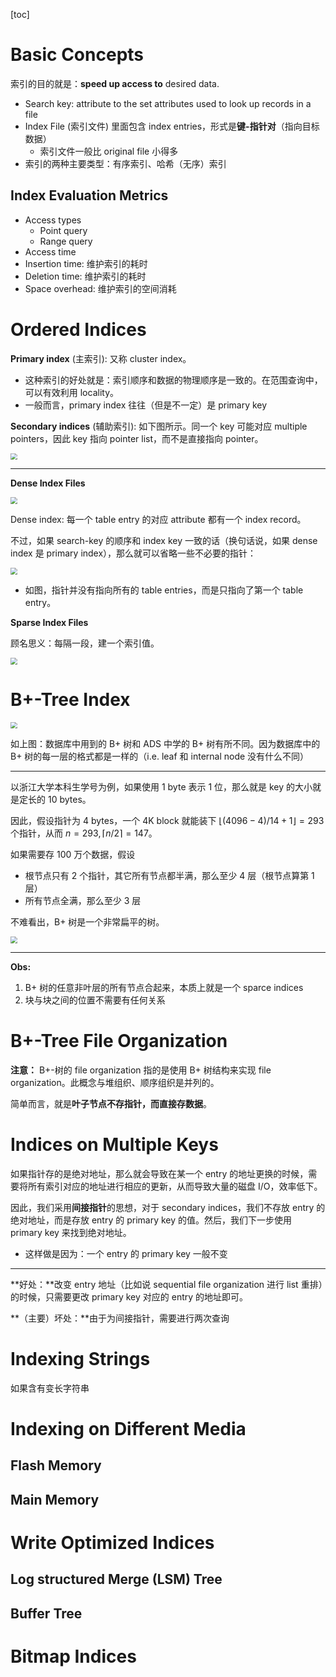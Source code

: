 [toc]

# Basic Concepts

索引的目的就是：**speed up access to** desired data.

- Search key: attribute to the set attributes used to look up records in a file
- Index File (索引文件) 里面包含 index entries，形式是**键-指针对**（指向目标数据）
    - 索引文件一般比 original file 小得多
- 索引的两种主要类型：有序索引、哈希（无序）索引

## Index Evaluation Metrics

- Access types
    - Point query
    - Range query
- Access time
- Insertion time: 维护索引的耗时
- Deletion time: 维护索引的耗时
- Space overhead: 维护索引的空间消耗

# Ordered Indices

**Primary index** (主索引): 又称 cluster index。

- 这种索引的好处就是：索引顺序和数据的物理顺序是一致的。在范围查询中，可以有效利用 locality。
- 一般而言，primary index 往往（但是不一定）是 primary key

**Secondary indices** (辅助索引): 如下图所示。同一个 key 可能对应 multiple pointers，因此 key 指向 pointer list，而不是直接指向 pointer。

<img src="https://gitlab.com/mtdickens1998/mtd-images/-/raw/main/img/2024/05/11_7_40_59_202405110740800.png" style="zoom: 67%;" />

---

**Dense Index Files**

<img src="https://gitlab.com/mtdickens1998/mtd-images/-/raw/main/img/2024/05/11_7_45_59_202405110745349.png" style="zoom:67%;" />

Dense index: 每一个 table entry 的对应 attribute 都有一个 index record。

不过，如果 search-key 的顺序和 index key 一致的话（换句话说，如果 dense index 是 primary index），那么就可以省略一些不必要的指针：

<img src="https://gitlab.com/mtdickens1998/mtd-images/-/raw/main/img/2024/05/11_7_50_55_202405110750734.png" style="zoom:67%;" />

- 如图，指针并没有指向所有的 table entries，而是只指向了第一个 table entry。

**Sparse Index Files**

顾名思义：每隔一段，建一个索引值。

<img src="https://gitlab.com/mtdickens1998/mtd-images/-/raw/main/img/2024/05/11_7_54_43_202405110754702.png" style="zoom:67%;" />

# B+-Tree Index

<img src="https://gitlab.com/mtdickens1998/mtd-images/-/raw/main/img/2024/05/11_8_13_41_202405110813392.png" style="zoom:67%;" />

如上图：数据库中用到的 B+ 树和 ADS 中学的 B+ 树有所不同。因为数据库中的 B+ 树的每一层的格式都是一样的（i.e. leaf 和 internal node 没有什么不同）

---

以浙江大学本科生学号为例，如果使用 1 byte 表示 1 位，那么就是 key 的大小就是定长的 10 bytes。

因此，假设指针为 4 bytes，一个 4K block 就能装下 $\lfloor(4096 - 4) / 14 + 1\rfloor = 293$ 个指针，从而 $n=293, \lceil n / 2 \rceil = 147$。

如果需要存 100 万个数据，假设

- 根节点只有 2 个指针，其它所有节点都半满，那么至少 4 层（根节点算第 1 层）
- 所有节点全满，那么至少 3 层

不难看出，B+ 树是一个非常扁平的树。

<img src="https://gitlab.com/mtdickens1998/mtd-images/-/raw/main/img/2024/05/11_8_51_32_202405110851691.png" style="zoom:67%;" />

---

**Obs:**

1. B+ 树的任意非叶层的所有节点合起来，本质上就是一个 sparce indices
2. 块与块之间的位置不需要有任何关系

# B+-Tree File Organization

**注意：** B+-树的 file organization 指的是使用 B+ 树结构来实现 file organization。此概念与堆组织、顺序组织是并列的。

简单而言，就是**叶子节点不存指针，而直接存数据**。

# Indices on Multiple Keys

如果指针存的是绝对地址，那么就会导致在某一个 entry 的地址更换的时候，需要将所有索引对应的地址进行相应的更新，从而导致大量的磁盘 I/O，效率低下。

因此，我们采用**间接指针**的思想，对于 secondary indices，我们不存放 entry 的绝对地址，而是存放 entry 的 primary key 的值。然后，我们下一步使用 primary key 来找到绝对地址。

- 这样做是因为：一个 entry 的 primary key 一般不变

---

**好处：**改变 entry 地址（比如说 sequential file organization 进行 list 重排）的时候，只需要更改 primary key 对应的 entry 的地址即可。

**（主要）坏处：**由于为间接指针，需要进行两次查询

# Indexing Strings

如果含有变长字符串

# Indexing on Different Media

## Flash Memory

## Main Memory

# Write Optimized Indices

## Log structured Merge (LSM) Tree

## Buffer Tree

# Bitmap Indices


